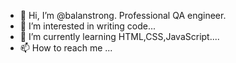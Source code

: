 - 👋 Hi, I’m @balanstrong. Professional QA engineer.
- 👀 I’m interested in writing code...
- 🌱 I’m currently learning HTML,CSS,JavaScript....
- 📫 How to reach me ...

<!---
balanstrong/balanstrong is a ✨ special ✨ repository because its `README.md` (this file) appears on your GitHub profile.
You can click the Preview link to take a look at your changes.
--->
